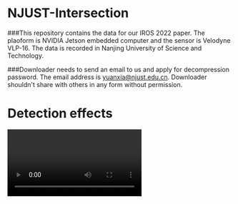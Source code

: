 # NJUST-Intersection

###This repository contains the data for our IROS 2022 paper. The plaoform is NVIDIA Jetson embedded computer and the sensor is Velodyne VLP-16. The data is recorded in Nanjing University of Science and Technology.

###Downloader needs to send an email to us and apply for decompression password. The email address is yuanxia@njust.edu.cn. Downloader shouldn't share with others in any form without permission.

# Detection effects
![](resources/video.mp4)
